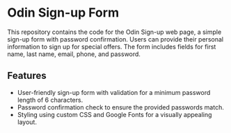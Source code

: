 # Odin Sign-up Form

This repository contains the code for the Odin Sign-up web page, a simple sign-up form with password confirmation. Users can provide their personal information to sign up for special offers. The form includes fields for first name, last name, email, phone, and password.

## Features
- User-friendly sign-up form with validation for a minimum password length of 6 characters.
- Password confirmation check to ensure the provided passwords match.
- Styling using custom CSS and Google Fonts for a visually appealing layout.